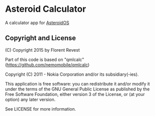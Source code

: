 # Asteroid Calculator
A calculator app for [AsteroidOS](http://asteroidos.org/)

## Copyright and License
(C) Copyright 2015 by Florent Revest

Part of this code is based on "qmlcalc" (https://github.com/nemomobile/qmlcalc)

Copyright (C) 2011 - Nokia Corporation and/or its subsidiary(-ies).

This application is free software: you can redistribute it and/or modify
it under the terms of the GNU General Public License as published by
the Free Software Foundation, either version 3 of the License, or
(at your option) any later version.

See LICENSE for more information.
